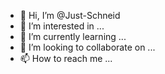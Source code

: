 - 👋 Hi, I’m @Just-Schneid
- 👀 I’m interested in ...
- 🌱 I’m currently learning ...
- 💞️ I’m looking to collaborate on ...
- 📫 How to reach me ...

<!---
Just-Schneid/Just-Schneid is a ✨ special ✨ repository because its `README.md` (this file) appears on your GitHub profile.
You can click the Preview link to take a look at your changes.
--->
